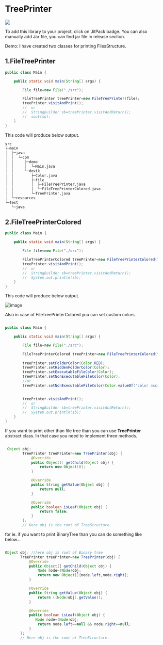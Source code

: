 # TreePrinter
[![](https://jitpack.io/v/deviknitkkr/TreePrinter.svg)](https://jitpack.io/#deviknitkkr/TreePrinter)

To add this library to your project, click on JitPack badge.
You can also manually add Jar file, you can find jar file in release section.

Demo:
I have created two classes for printing FilesStructure.

## 1.FileTreePrinter
```java
public class Main {

    public static void main(String[] args) {

        File file=new File("./src");

        FileTreePrinter treePrinter=new FileTreePrinter(file);
        treePrinter.visitAndPrint();
        //  or
        //  StringBuilder sb=treePrinter.visitAndReturn();
        //  sout(sb);
    }
}
```
This code will produce below output.


``` txt
src
├─main
│  ├─java
│  │  └─com
│  │     ├─demo
│  │     │  └─Main.java
│  │     └─devik
│  │        ├─Color.java
│  │        ├─file
│  │        │  ├─FileTreePrinter.java
│  │        │  └─FileTreePrinterColored.java
│  │        └─TreePrinter.java
│  └─resources
└─test
   └─java

```


## 2.FileTreePrinterColored
```java
public class Main {

    public static void main(String[] args) {

        File file=new File("./src");

        FileTreePrinterColored treePrinter=new FileTreePrinterColored(file);
        treePrinter.visitAndPrint();
        //  or
        //  StringBuilder sb=treePrinter.visitAndReturn();
        //  System.out.println(sb);
    }
}
```
This code will produce below output.

![image](https://user-images.githubusercontent.com/41135360/130220535-298ff8c5-3f87-46dc-a031-d8212e090e5b.png)

Also in case of FileTreePrinterColored you can set custom colors.

```java

public class Main {

    public static void main(String[] args) {

        File file=new File("./src");

        FileTreePrinterColored treePrinter=new FileTreePrinterColored(file);
        
        treePrinter.setFolderColor(Color.RED);
        treePrinter.setHiddenFolderColor(Color);
        treePrinter.setExecutableFileColor(Color);
        treePrinter.setNonExecutableFileColor(Color);
        //or
        treePrinter.setNonExecutableFileColor(Color.valueOf("color asci"));

        
        treePrinter.visitAndPrint();
        //  or
        //  StringBuilder sb=treePrinter.visitAndReturn();
        //  System.out.println(sb);
    }
}
```

If you want to print other than file tree than you can use **TreePrinter** abstract class.
In that case you need to implement three methods.

```java

 Object obj;
        TreePrinter treePrinter=new TreePrinter(obj) {
            @Override
            public Object[] getChild(Object obj) {
                return new Object[0];
            }

            @Override
            public String getValue(Object obj) {
                return null;
            }

            @Override
            public boolean isLeaf(Object obj) {
                return false;
            }
        };
        // Here obj is the root of TreeStructure.
 ```
 
 for ie. if you want to print BinaryTree than you can do something like below...
 ```java

 Object obj; //here obj is root of Binary tree
        TreePrinter treePrinter=new TreePrinter(obj) {
            @Override
            public Object[] getChild(Object obj) {
                Node node=(Node)obj;
                return new Object[]{node.left,node.right};
            }

            @Override
            public String getValue(Object obj) {
                return ((Node)obj).getValue();
            }

            @Override
            public boolean isLeaf(Object obj) {
               Node node=(Node)obj;
                return node.left==null && node.right==null;
            }
        };
        // Here obj is the root of TreeStructure.
 ```
 
